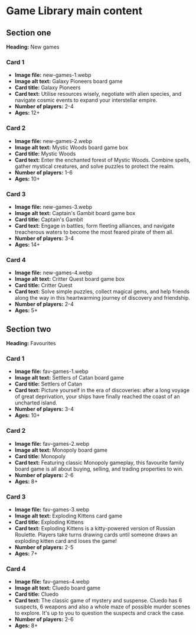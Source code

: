 # Game Library main content

## Section one

**Heading:** New games

### Card 1

- **Image file:** new-games-1.webp
- **Image alt text:** Galaxy Pioneers board game
- **Card title:** Galaxy Pioneers
- **Card text:** Utilise resources wisely, negotiate with alien species, and navigate cosmic events to expand your interstellar empire.
- **Number of players:** 2-4
- **Ages:** 12+

### Card 2

- **Image file:** new-games-2.webp
- **Image alt text:** Mystic Woods board game box
- **Card title:** Mystic Woods
- **Card text:** Enter the enchanted forest of Mystic Woods. Combine spells, gather mystical creatures, and solve puzzles to protect the realm.
- **Number of players:** 1-6
- **Ages:** 10+

### Card 3

- **Image file:** new-games-3.webp
- **Image alt text:** Captain's Gambit board game box
- **Card title:** Captain's Gambit
- **Card text:** Engage in battles, form fleeting alliances, and navigate treacherous waters to become the most feared pirate of them all.
- **Number of players:** 3-4
- **Ages:** 14+

### Card 4

- **Image file:** new-games-4.webp
- **Image alt text:** Critter Quest board game box
- **Card title:** Critter Quest
- **Card text:** Solve simple puzzles, collect magical gems, and help friends along the way in this heartwarming journey of discovery and friendship.
- **Number of players:** 2-4
- **Ages:** 5+

## Section two

**Heading:** Favourites

### Card 1

- **Image file:** fav-games-1.webp
- **Image alt text:** Settlers of Catan board game
- **Card title:** Settlers of Catan
- **Card text:** Picture yourself in the era of discoveries: after a long voyage of great deprivation, your ships have finally reached the coast of an uncharted island.
- **Number of players:** 3-4
- **Ages:** 10+

### Card 2

- **Image file:** fav-games-2.webp
- **Image alt text:** Monopoly board game
- **Card title:** Monopoly
- **Card text:** Featuring classic Monopoly gameplay, this favourite family board game is all about buying, selling, and trading properties to win.
- **Number of players:** 2-6
- **Ages:** 8+

### Card 3

- **Image file:** fav-games-3.webp
- **Image alt text:** Exploding Kittens card game
- **Card title:** Exploding Kittens
- **Card text:** Exploding Kittens is a kitty-powered version of Russian Roulette. Players take turns drawing cards until someone draws an exploding kitten card and loses the game!
- **Number of players:** 2-5
- **Ages:** 7+

### Card 4

- **Image file:** fav-games-4.webp
- **Image alt text:** Cluedo board game
- **Card title:** Cluedo
- **Card text:** The classic game of mystery and suspense. Cluedo has 6 suspects, 6 weapons and also a whole maze of possible murder scenes to explore. It's up to you to question the suspects and crack the case.
- **Number of players:** 2-6
- **Ages:** 8+
